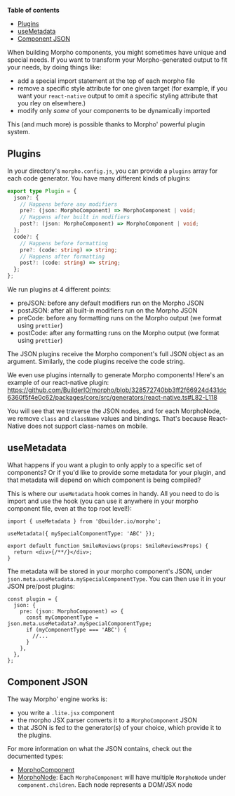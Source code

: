 **Table of contents**

- [Plugins](#plugins)
- [useMetadata](#useMetadata)
- [Component JSON](#Component-JSON)

When building Morpho components, you might sometimes have unique and special needs. If you want to transform your Morpho-generated output to fit your needs, by doing things like:

- add a special import statement at the top of each morpho file
- remove a specific style attribute for one given target (for example, if you want your `react-native` output to omit a specific styling attribute that you rley on elsewhere.)
- modify only _some_ of your components to be dynamically imported

This (and much more) is possible thanks to Morpho' powerful plugin system.

## Plugins

In your directory's `morpho.config.js`, you can provide a `plugins` array for each code generator. You have many different kinds of plugins:

```typescript
export type Plugin = {
  json?: {
    // Happens before any modifiers
    pre?: (json: MorphoComponent) => MorphoComponent | void;
    // Happens after built in modifiers
    post?: (json: MorphoComponent) => MorphoComponent | void;
  };
  code?: {
    // Happens before formatting
    pre?: (code: string) => string;
    // Happens after formatting
    post?: (code: string) => string;
  };
};
```

We run plugins at 4 different points:

- preJSON: before any default modifiers run on the Morpho JSON
- postJSON: after all built-in modifiers run on the Morpho JSON
- preCode: before any formatting runs on the Morpho output (we format using `prettier`)
- postCode: after any formatting runs on the Morpho output (we format using `prettier`)

The JSON plugins receive the Morpho component's full JSON object as an argument. Similarly, the code plugins receive the code string.

We even use plugins internally to generate Morpho components! Here's an example of our react-native plugin: https://github.com/BuilderIO/morpho/blob/328572740bb3ff2f66924d431dc6360f5f4e0c62/packages/core/src/generators/react-native.ts#L82-L118

You will see that we traverse the JSON nodes, and for each MorphoNode, we remove `class` and `className` values and bindings. That's because React-Native does not support class-names on mobile.

## useMetadata

What happens if you want a plugin to only apply to a specific set of components? Or if you'd like to provide some metadata for your plugin, and that metadata will depend on which component is being compiled?

This is where our `useMetadata` hook comes in handy. All you need to do is import and use the hook (you can use it anywhere in your morpho component file, even at the top root level!):

```tsx
import { useMetadata } from '@builder.io/morpho';

useMetadata({ mySpecialComponentType: 'ABC' });

export default function SmileReviews(props: SmileReviewsProps) {
  return <div>{/**/}</div>;
}
```

The metadata will be stored in your morpho component's JSON, under `json.meta.useMetadata.mySpecialComponentType`. You can then use it in your JSON pre/post plugins:

```tsx
const plugin = {
  json: {
    pre: (json: MorphoComponent) => {
      const myComponentType = json.meta.useMetadata?.mySpecialComponentType;
      if (myComponentType === 'ABC') {
        //...
      }
    },
  },
};
```

## Component JSON

The way Morpho' engine works is:

- you write a `.lite.jsx` component
- the morpho JSX parser converts it to a `MorphoComponent` JSON
- that JSON is fed to the generator(s) of your choice, which provide it to the plugins.

For more information on what the JSON contains, check out the documented types:

- [MorphoComponent](../packages/core/src/types/morpho-component.ts)
- [MorphoNode](../packages/core/src/types/morpho-node.ts): Each `MorphoComponent` will have multiple `MorphoNode` under `component.children`. Each node represents a DOM/JSX node
